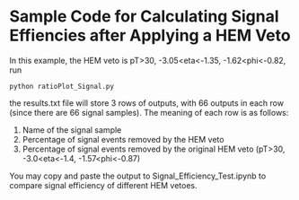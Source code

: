 # Sample Code for Calculating Signal Effiencies after Applying a HEM Veto

In this example, the HEM veto is pT>30, -3.05<eta<-1.35, -1.62<phi<-0.82, run

```
python ratioPlot_Signal.py
```

the results.txt file will store 3 rows of outputs, with 66 outputs in each row (since there are 66 signal samples). The meaning of each row is as follows:
1. Name of the signal sample
2. Percentage of signal events removed by the HEM veto
3. Percentage of signal events removed by the original HEM veto (pT>30, -3.0<eta<-1.4, -1.57<phi<-0.87)

You may copy and paste the output to Signal_Efficiency_Test.ipynb to compare signal efficiency of different HEM vetoes.


